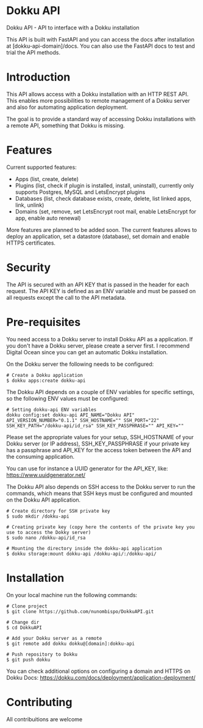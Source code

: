 # Dokku API
Dokku API - API to interface with a Dokku installation

This API is built with FastAPI and you can access the docs after installation at [dokku-api-domain]/docs. You can also use the FastAPI docs to test and trial the API methods.


# Introduction
This API allows access with a Dokku installation with an HTTP REST API. This enables more possibilities to remote management of a Dokku server and also for automating application deployment. 

The goal is to provide a standard way of accessing Dokku installations with a remote API, something that Dokku is missing.


# Features
Current supported features:
- Apps (list, create, delete)
- Plugins (list, check if plugin is installed, install, uninstall), currently only supports Postgres, MySQL and LetsEncrypt plugins
- Databases (list, check database exists, create, delete, list linked apps, link, unlink)
- Domains (set, remove, set LetsEncrypt root mail, enable LetsEncrypt for app, enable auto renewal)

More features are planned to be added soon. The current features allows to deploy an application, set a datastore (database), set domain and enable HTTPS certificates.

# Security
The API is secured with an API KEY that is passed in the header for each request. The API KEY is defined as an ENV variable and must be passed on all requests except the call to the API metadata.


# Pre-requisites
You need access to a Dokku server to install Dokku API as a application. If you don't have a Dokku server, please create a server first. I recommend Digital Ocean since you can get an automatic Dokku installation.

On the Dokku server the following needs to be configured:
```
# Create a Dokku application
$ dokku apps:create dokku-api
```

The Dokku API depends on a couple of ENV variables for specific settings, so the following ENV values must be configured:
```
# Setting dokku-api ENV variables
dokku config:set dokku-api API_NAME="Dokku API" API_VERSION_NUMBER="0.1.1" SSH_HOSTNAME="" SSH_PORT="22"  SSH_KEY_PATH="/dokku-api/id_rsa" SSH_KEY_PASSPHRASE="" API_KEY=""
```
Please set the appropriate values for your setup, SSH_HOSTNAME of your Dokku server (or IP address), SSH_KEY_PASSPHRASE if your private key has a passphrase and API_KEY for the access token between the API and the consuming application.

You can use for instance a UUID generator for the API_KEY, like: https://www.uuidgenerator.net/

The Dokku API also depends on SSH access to the Dokku server to run the commands, which means that SSH keys must be configured and mounted on the Dokku API application.
```
# Create directory for SSH private key
$ sudo mkdir /dokku-api

# Creating private key (copy here the contents of the private key you use to access the Dokky server)
$ sudo nano /dokku-api/id_rsa

# Mounting the directory inside the dokku-api application
$ dokku storage:mount dokku-api /dokku-api/:/dokku-api/
```

# Installation
On your local machine run the following commands:
```
# Clone project
$ git clone https://github.com/nunombispo/DokkuAPI.git

# Change dir
$ cd DokkuAPI

# Add your Dokku server as a remote
$ git remote add dokku dokku@[domain]:dokku-api

# Push repository to Dokku
$ git push dokku
```


You can check additional options on configuring a domain and HTTPS on Dokku Docs: https://dokku.com/docs/deployment/application-deployment/

# Contributing
All contribuitions are welcome
